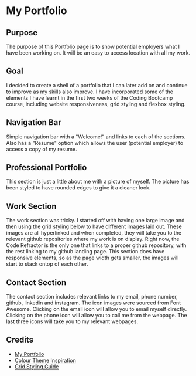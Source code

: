 # My Portfolio

## Purpose

The purpose of this Portfolio page is to show potential employers what I have been working on. It will be an easy to access location with all my work.

## Goal

I decided to create a shell of a portfolio that I can later add on and continue to improve as my skills also improve. I have incorporated some of the elements I have learnt in the first two weeks of the Coding Bootcamp course, including website responsiveness, grid styling and flexbox styling.

## Navigation Bar

Simple navigation bar with a "Welcome!" and links to each of the sections. Also has a "Resume" option which allows the user (potential employer) to access a copy of my resume.

## Professional Portfolio

This section is just a little about me with a picture of myself. The picture has been styled to have rounded edges to give it a cleaner look.

## Work Section

The work section was tricky. I started off with having one large image and then using the grid styling below to have different images laid out. These images are all hyperlinked and when completed, they will take you to the relevant github repositories where my work is on display. Right now, the Code Refractor is the only one that links to a proper github repository, with the rest linking to my github landing page. This section does have responsive elements, so as the page width gets smaller, the images will start to stack ontop of each other.

## Contact Section

The contact section includes relevant links to my email, phone number, github, linkedin and instagram. The icon images were sourced from Font Awesome. Clicking on the email icon will allow you to email myself directly. Clicking on the phone icon will allow you to call me from the webpage. The last three icons will take you to my relevant webpages.

## Credits

- [My Portfolio](https://bdjm94.github.io/02-brendan-portfolio/)
- [Colour Theme Inspiration](https://digitalsynopsis.com/design/website-color-schemes-palettes-combinations/)
- [Grid Styling Guide](https://css-tricks.com/snippets/css/complete-guide-grid/)
